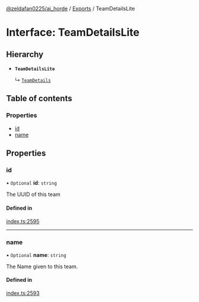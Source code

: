 [@zeldafan0225/ai_horde](../README.md) / [Exports](../modules.md) / TeamDetailsLite

# Interface: TeamDetailsLite

## Hierarchy

- **`TeamDetailsLite`**

  ↳ [`TeamDetails`](TeamDetails.md)

## Table of contents

### Properties

- [id](TeamDetailsLite.md#id)
- [name](TeamDetailsLite.md#name)

## Properties

### id

• `Optional` **id**: `string`

The UUID of this team

#### Defined in

[index.ts:2595](https://github.com/ZeldaFan0225/ai_horde/blob/c593245/index.ts#L2595)

___

### name

• `Optional` **name**: `string`

The Name given to this team.

#### Defined in

[index.ts:2593](https://github.com/ZeldaFan0225/ai_horde/blob/c593245/index.ts#L2593)

